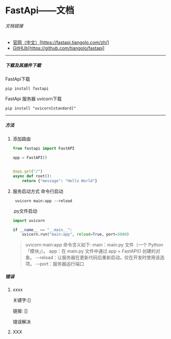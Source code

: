 # FastApi——文档

###### 文档链接

* [官网（中文）](https://fastapi.tiangolo.com/zh/ "传送到官网（中文）")[https://fastapi.tiangolo.com/zh/]
* [GitHUb](https://github.com/tiangolo/fastapi "传送到GitHub首页")[https://github.com/tiangolo/fastapi]

---

##### 下载及其插件下载

FastApi下载

```
pip install fastapi
```

FastApi 服务器 uvicorn下载

```
pip install "uvicorn[standard]"
```

---

##### 方法

1. 添加路由

   ```python
   from fastapi import FastAPI

   app = FastAPI()


   @app.get("/")
   async def root():
       return {"message": "Hello World"}
   ```
2. 服务启动方式
   命令行启动

   ```
    uvicorn main:app --reload
   ```

   .py文件启动

   ```python
   import uvicorn

   if __name__ == "__main__":
       uvicorn.run("main:app", reload=True, port=5000)
   ```
   > uvicorn main:app 命令含义如下:
   > main：main.py 文件（一个 Python「模块」）。
   > app：在 main.py 文件中通过 app = FastAPI() 创建的对象。
   > --reload：让服务器在更新代码后重新启动。仅在开发时使用该选项。
   > --port：服务器运行端口

##### 错误

1. xxxx

   关键字:[]

   链接: []

   错误解决
2. XXX
